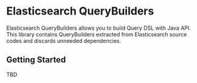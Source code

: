 Elasticsearch QueryBuilders
===============

Elasticsearch QueryBuilders allows you to build Query DSL with Java API.
This library contains QueryBuilders extracted from Elasticsearch source codes and discards unneeded dependencies.

## Getting Started

TBD
